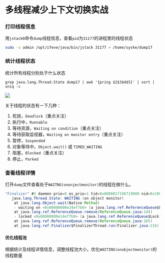 # 多线程减少上下文切换实战

### 打印线程信息

用`jstack0`命令`dump`线程信息，查看`pid`为`31177`的进程里的线程状态

```sh
sudo -u admin /opt/ifeve/java/bin/jstack 31177 > /home/syske/dump17
```

### 统计线程状态

统计所有线程分别处于什么状态

```
grep java.lang.Thread.State dump17 | awk '{pring $2$3$4$5}' | sort | uniq -c
```

![](
https://syske-pic-bed.oss-cn-hangzhou.aliyuncs.com/imgs/images/20210526224013.png)

关于线程的状态有一下几种：

1. 死锁，`Deadlock`（重点关注） 
2. 执行中，`Runnable  `
3. 等待资源，`Waiting on condition`（重点关注） 
4. 等待获取监视器，`Waiting on monitor entry`（重点关注）
5. 暂停，`Suspended`
6. 对象等待中，`Object.wait()` 或 `TIMED_WAITING`
7. 阻塞，`Blocked`（重点关注） 
8. 停止，`Parked`

### 查看线程详情

打开`dump`文件查看处于`WAITNG(ononjectmonitor)`的线程在做什么。

```java
"Finalizer" #3 daemon prio=8 os_prio=1 tid=0x000001f196719000 nid=0x108 in Object.wait() [0x000000b1981fe000]
   java.lang.Thread.State: WAITING (on object monitor)
	at java.lang.Object.wait(Native Method)
	- waiting on <0x00000000e24ef7b0> (a java.lang.ref.ReferenceQueue$Lock)
	at java.lang.ref.ReferenceQueue.remove(ReferenceQueue.java:144)
	- locked <0x00000000e24ef7b0> (a java.lang.ref.ReferenceQueue$Lock)
	at java.lang.ref.ReferenceQueue.remove(ReferenceQueue.java:165)
	at java.lang.ref.Finalizer$FinalizerThread.run(Finalizer.java:216)
```

#### 优化线程池

根据统计及线程详情信息，调整线程池大小，优化`WAITING(onobjectmonitor)`的线程数量

